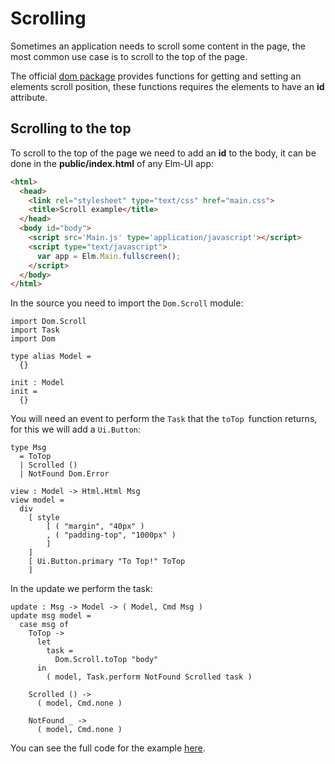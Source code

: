 # Scrolling
Sometimes an application needs to scroll some content in the page, the most
common use case is to scroll to the top of the page.

The official [dom package](http://package.elm-lang.org/packages/elm-lang/dom/latest)
provides functions for getting and setting an elements scroll position, these
functions requires the elements to have an **id** attribute.

## Scrolling to the top
To scroll to the top of the page we need to add an **id** to the body, it can be
done in the **public/index.html** of any Elm-UI app:

```html
<html>
  <head>
    <link rel="stylesheet" type="text/css" href="main.css">
    <title>Scroll example</title>
  </head>
  <body id="body">
    <script src='Main.js' type='application/javascript'></script>
    <script type="text/javascript">
      var app = Elm.Main.fullscreen();
    </script>
  </body>
</html>
```

In the source you need to import the `Dom.Scroll` module:

```
import Dom.Scroll
import Task
import Dom

type alias Model =
  {}

init : Model
init =
  {}
```

You will need an event to perform the `Task` that the `toTop `function returns,
for this we will add a `Ui.Button`:

```
type Msg
  = ToTop
  | Scrolled ()
  | NotFound Dom.Error

view : Model -> Html.Html Msg
view model =
  div
    [ style
        [ ( "margin", "40px" )
        , ( "padding-top", "1000px" )
        ]
    ]
    [ Ui.Button.primary "To Top!" ToTop
    ]
```

In the update we perform the task:

```
update : Msg -> Model -> ( Model, Cmd Msg )
update msg model =
  case msg of
    ToTop ->
      let
        task =
          Dom.Scroll.toTop "body"
      in
        ( model, Task.perform NotFound Scrolled task )

    Scrolled () ->
      ( model, Cmd.none )

    NotFound _ ->
      ( model, Cmd.none )
```

You can see the full code for the example [here](https://github.com/gdotdesign/elm-ui-examples/tree/master/scroll-to-top).

